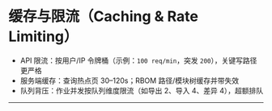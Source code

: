 # 缓存与限流（Caching & Rate Limiting）
- API 限流：按用户/IP 令牌桶（示例：`100 req/min`，突发 `200`），关键写路径更严格
- 服务端缓存：查询热点页 30–120s；RBOM 路径/模块树缓存并带失效
- 队列背压：作业并发按队列维度限流（如导出 2、导入 4、差异 4），超额排队

---
